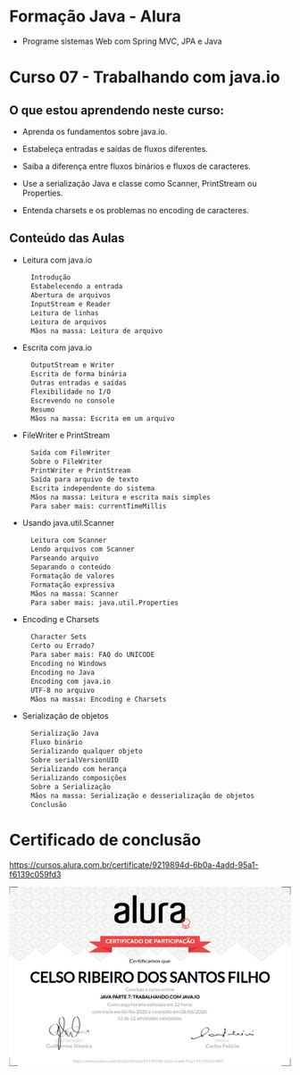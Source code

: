 # Formação Java - Alura
+ Programe sistemas Web com Spring MVC, JPA e Java

# Curso 07 - Trabalhando com java.io

## O que estou aprendendo neste curso:

+ Aprenda os fundamentos sobre java.io.

+ Estabeleça entradas e saídas de fluxos diferentes.

+ Saiba a diferença entre fluxos binários e fluxos de caracteres.

+ Use a serialização Java e classe como Scanner, PrintStream ou Properties.

+ Entenda charsets e os problemas no encoding de caracteres.

## Conteúdo das Aulas

+ Leitura com java.io

        Introdução
        Estabelecendo a entrada
        Abertura de arquivos
        InputStream e Reader
        Leitura de linhas
        Leitura de arquivos
        Mãos na massa: Leitura de arquivo

+ Escrita com java.io 
        
        OutputStream e Writer
        Escrita de forma binária
        Outras entradas e saídas
        Flexibilidade no I/O
        Escrevendo no console
        Resumo
        Mãos na massa: Escrita em um arquivo
       
+ FileWriter e PrintStream
 
        Saída com FileWriter
        Sobre o FileWriter
        PrintWriter e PrintStream
        Saída para arquivo de texto
        Escrita independente do sistema
        Mãos na massa: Leitura e escrita mais simples
        Para saber mais: currentTimeMillis

+ Usando java.util.Scanner 
        
        Leitura com Scanner
        Lendo arquivos com Scanner
        Parseando arquivo
        Separando o conteúdo
        Formatação de valores
        Formatação expressiva
        Mãos na massa: Scanner
        Para saber mais: java.util.Properties

+ Encoding e Charsets

        Character Sets
        Certo ou Errado?
        Para saber mais: FAQ do UNICODE
        Encoding no Windows
        Encoding no Java
        Encoding com java.io
        UTF-8 no arquivo
        Mãos na massa: Encoding e Charsets

+ Serialização de objetos

        Serialização Java
        Fluxo binário
        Serializando qualquer objeto
        Sobre serialVersionUID
        Serializando com herança
        Serializando composições
        Sobre a Serialização
        Mãos na massa: Serialização e desserialização de objetos
        Conclusão

# Certificado de conclusão

https://cursos.alura.com.br/certificate/9219894d-6b0a-4add-95a1-f6139c059fd3

![certificado](certificate-alura.png)